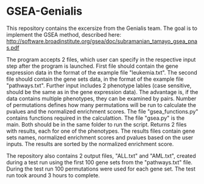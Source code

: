 # GSEA-Genialis
This repository contains the excersize from the Genialis team. The goal is to implement the GSEA method, described here: 
http://software.broadinstitute.org/gsea/doc/subramanian_tamayo_gsea_pnas.pdf

The program accepts 2 files, which user can specify in the respective input step after the program 
is launched. First file should contain the gene expression data in the format of the example file 
"leukemia.txt". The second file should contain the gene sets data, in the format of the example 
file "pathways.txt". Further input includes 2 phenotype lables (case sensitive, should be the same 
as in the gene expression data). The advantage is, if the data contains multiple phenotypes, they 
can be examined by pairs. Number of permutations defines how many permutations will be run to 
calculate the pvalues and the normalized enrichment scores. 
The file "gsea_functions.py" contains functions required in the calculattion. The file "gsea.py" is the main. Both should be in the 
same folder to run the script. 
Returns 2 files with results, each for one of the phenotypes. The results files contain gene sets 
names, normalized enrichment scores and pvalues based on the user inputs. The results are sorted 
by the normalized enrichment score.

The repository also contains 2 output files, "ALL.txt" and "AML.txt", created during a test run using the first 100 gene sets 
from the "pathways.txt" file. 
During the test run 100 permutations were used for each gene set. The test run took around 3 hours to complete.
